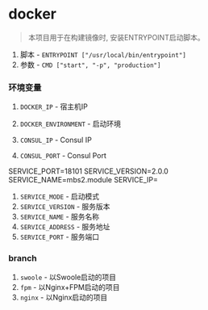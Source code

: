 # docker

> 本项目用于在构建镜像时, 安装ENTRYPOINT启动脚本。

1. 脚本 - `ENTRYPOINT ["/usr/local/bin/entrypoint"]`
1. 参数 - `CMD ["start", "-p", "production"]`


### 环境变量

1. `DOCKER_IP` - 宿主机IP
1. `DOCKER_ENVIRONMENT` - 启动环境

1. `CONSUL_IP`  - Consul IP
1. `CONSUL_PORT` - Consul Port

SERVICE_PORT=18101
SERVICE_VERSION=2.0.0
SERVICE_NAME=mbs2.module
SERVICE_IP=


1. `SERVICE_MODE` - 启动模式
1. `SERVICE_VERSION` - 服务版本
1. `SERVICE_NAME` - 服务名称
1. `SERVICE_ADDRESS` - 服务地址
1. `SERVICE_PORT` - 服务端口


### branch

1. `swoole` - 以Swoole启动的项目
1. `fpm` - 以Nginx+FPM启动的项目
1. `nginx` - 以Nginx启动的项目




